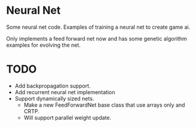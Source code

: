 # Neural Net
Some neural net code. Examples of training a neural net to create game ai.

Only implements a feed forward net now and has some genetic algorithm examples for evolving the net.

# TODO
- Add backpropagation support.
- Add recurrent neural net implementation
- Support dynamically sized nets.
	- Make a new FeedForwardNet base class that use arrays only and CRTP.
	- Will support parallel weight update.
